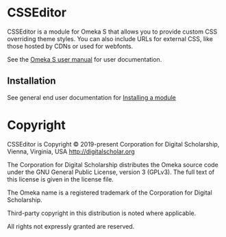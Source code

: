 # CSSEditor

CSSEditor is a module for Omeka S that allows you to provide custom CSS overriding theme styles. You can also include URLs for external CSS, like those hosted by CDNs or used for webfonts.

See the [Omeka S user manual](http://omeka.org/s/docs/user-manual/modules/csseditor/) for user documentation.

## Installation

See general end user documentation for [Installing a module](http://omeka.org/s/docs/user-manual/install/)

# Copyright
CSSEditor is Copyright © 2019-present Corporation for Digital Scholarship, Vienna, Virginia, USA http://digitalscholar.org

The Corporation for Digital Scholarship distributes the Omeka source code
under the GNU General Public License, version 3 (GPLv3). The full text
of this license is given in the license file.

The Omeka name is a registered trademark of the Corporation for Digital Scholarship.

Third-party copyright in this distribution is noted where applicable.

All rights not expressly granted are reserved.

